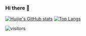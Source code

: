 ### Hi there 👋

[![Huijie's GitHub stats](https://github-readme-stats.vercel.app/api?username=huijiewei&show_icons=true)](https://github.com/huijiewei)
[![Top Langs](https://github-readme-stats.vercel.app/api/top-langs/?username=huijiewei&layout=compact)](https://github.com/huijiewei)


![visitors](https://visitor-badge.laobi.icu/badge?page_id=huijiewei.huijiewei)
